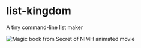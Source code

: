 # list-kingdom
A tiny command-line list maker

![Magic book from Secret of NIMH animated movie](https://media.giphy.com/media/LX9cOF1YdfLry/giphy.gif)
